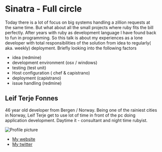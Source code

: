 # Sinatra - Full circle

Today there is a lot of focus on big systems handling a zillion requests at the same time. But what about all the
small projects where ruby fits the bill perfectly. After years with ruby as development language I have found back
to fun in programming.  So this talk is about my experiences as a lone developer with total responsibilities
of the solution from idea to regularly( aka. weekly) deployment.  Briefly looking into the following factors
- idea (redmine)
- development environment (osx / windows) 
- testing (test unit)
- Host configuration ( chef & capistrano)
- deployment (capistrano)
- issue handling (redmine)


## Leif Terje Fonnes
46 year old developer from Bergen / Norway. Being one of the rainiest cities in Norway, Leif Terje get to
use lot of time in front of the pc doing application development. Daytime it - consultant and night time
rubyist.

![Profile picture](https://github.com/leffen/call-for-proposals/blob/master/leif%20terje%20fonne%20-%20Sinatra%20full%20cirle/profile_picture.jpg)

- [My website](http://leffen.net)
- [My twitter](https://twitter.com/#!/leffen)


